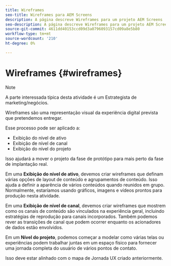 ```yaml
---
title: Wireframes
seo-title: Wireframes para AEM Screens
description: A página descreve Wireframes para um projeto AEM Screens
seo-description: A página descreve Wireframes para um projeto AEM Screens
source-git-commit: 4611dd40153ccd09d3a0796093157cd09a8e5b80
workflow-type: tm+mt
source-wordcount: '210'
ht-degree: 0%

---
```



# Wireframes {#wireframes}

>[!NOTE]
>A parte interessada típica desta atividade é um Estrategista de marketing/negócios.

Wireframes são uma representação visual da experiência digital prevista que pretendemos entregar.

Esse processo pode ser aplicado a:

* Exibição do nível de ativo
* Exibição de nível de canal
* Exibição do nível do projeto

Isso ajudará a mover o projeto da fase de protótipo para mais perto da fase de implantação real.

Em uma **Exibição do nível de ativo**, devemos criar wireframes que definam várias opções de layout de conteúdo e agrupamentos de conteúdo. Isso ajuda a definir a aparência de vários conteúdos quando reunidos em grupo.
Normalmente, estaríamos usando gráficos, imagens e vídeos prontos para produção nesta atividade.

Em uma **Exibição de nível de canal**, devemos criar wireframes que mostrem como os canais de conteúdo são vinculados na experiência geral, incluindo estratégias de reprodução para canais incorporados. Também podemos rever as transições de canal que podem ocorrer enquanto os acionadores de dados estão envolvidos.

Em um **Nível do projeto**, podemos começar a modelar como várias telas ou experiências podem trabalhar juntas em um espaço físico para fornecer uma jornada completa do usuário de vários pontos de contato.

Isso deve estar alinhado com o mapa de Jornada UX criado anteriormente.

